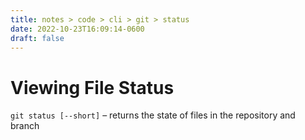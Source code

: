 ```yaml
---
title: notes > code > cli > git > status
date: 2022-10-23T16:09:14-0600
draft: false
---
```

# Viewing File Status
`git status [--short]` – returns the state of files in the repository and branch
